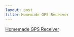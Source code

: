 ```yaml
---
layout: post
title: Homemade GPS Receiver
---
```


[Homemade GPS Receiver](http://www.aholme.co.uk/GPS/Main.htm)
